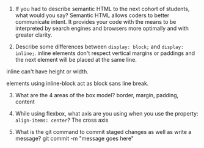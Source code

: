1. If you had to describe semantic HTML to the next cohort of students, what would you say?
Semantic HTML allows coders to better communicate intent. It provides your code with the means to be interpreted by search engines and browsers more optimally and with greater clarity. 

2. Describe some differences between ```display: block;``` and ```display: inline;```. 
 inline elements don't respect vertical margins or paddings and the next element will be placed at the same line.

 inline can't have height or width.

 elements using inline-block act as block sans line break.

3. What are the 4 areas of the box model? 
border, margin, padding, content

4. While using flexbox, what axis are you using when you use the property: ```align-items: center```? The cross axis

5. What is the git command to commit staged changes as well as write a message? 
git commit -m "message goes here"